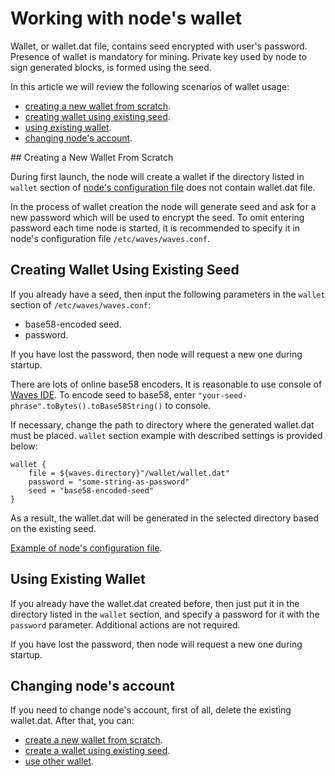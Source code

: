 # Working with node's wallet

Wallet, or wallet.dat file, contains seed encrypted with user's password. Presence of wallet is mandatory for mining. Private key used by node to sign generated blocks, is formed using the seed. 

In this article we will review the following scenarios of wallet usage:

* [creating a new wallet from scratch](#new).
* [creating wallet using existing seed](#existing-seed).
* [using existing wallet](#existing-wallet).
* [changing node's account](#re-create).

## Creating a New Wallet From Scratch <a id="new"></a>

During first launch, the node will create a wallet if the directory listed in `wallet` section of [node's configuration file](https://github.com/wavesplatform/Waves/blob/master/node/src/main/resources/application.conf) does not contain wallet.dat file.

In the process of wallet creation the node will generate seed and ask for a new password which will be used to encrypt the seed. To omit entering password each time node is started, it is recommended to specify it in node's configuration file `/etc/waves/waves.conf`.

## Creating Wallet Using Existing Seed <a id="existing-seed"></a>

If you already have a seed, then input the following parameters in the `wallet` section of `/etc/waves/waves.conf`:

* base58-encoded seed.
* password.

If you have lost the password, then node will request a new one during startup.

There are lots of online base58 encoders. It is reasonable to use console of [Waves IDE](https://ide.wavesplatform.com/). To encode seed to base58, enter `"your-seed-phrase".toBytes().toBase58String()` to console.

If necessary, change the path to directory where the generated wallet.dat must be placed. `wallet` section example with described settings is provided below:

```
wallet {
    file = ${waves.directory}"/wallet/wallet.dat"
    password = "some-string-as-password"
    seed = "base58-encoded-seed"
}
```

As a result, the wallet.dat will be generated in the selected directory based on the existing seed.

[Example of node's configuration file](https://github.com/wavesplatform/Waves/blob/master/node/src/main/resources/application.conf).

## Using Existing Wallet <a id="existing-wallet"></a>

If you already have the wallet.dat created before, then just put it in the directory listed in the `wallet` section, and specify a password for it with the `password` parameter. Additional actions are not required.

If you have lost the password, then node will request a new one during startup.

## Changing node's account <a id="re-create"></a>

If you need to change node's account, first of all, delete the existing wallet.dat. After that, you can:

* [create a new wallet from scratch](#new).
* [create a wallet using existing seed](#existing-seed).
* [use other wallet](#existing-wallet).
